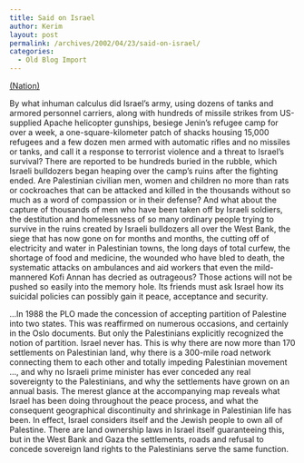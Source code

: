 ```yaml
---
title: Said on Israel
author: Kerim
layout: post
permalink: /archives/2002/04/23/said-on-israel/
categories:
  - Old Blog Import
---
```

<a href="http://www.thenation.com/doc.mhtml?i=20020506&c=2&s=said" onclick="_gaq.push(['_trackEvent', 'outbound-article', 'http://www.thenation.com/doc.mhtml?i=20020506&c=2&s=said', '(Nation)']);" >(Nation)</a>

By what inhuman calculus did Israel&#8217;s army, using dozens of tanks and armored personnel carriers, along with hundreds of missile strikes from US-supplied Apache helicopter gunships, besiege Jenin&#8217;s refugee camp for over a week, a one-square-kilometer patch of shacks housing 15,000 refugees and a few dozen men armed with automatic rifles and no missiles or tanks, and call it a response to terrorist violence and a threat to Israel&#8217;s survival? There are reported to be hundreds buried in the rubble, which Israeli bulldozers began heaping over the camp&#8217;s ruins after the fighting ended. Are Palestinian civilian men, women and children no more than rats or cockroaches that can be attacked and killed in the thousands without so much as a word of compassion or in their defense? And what about the capture of thousands of men who have been taken off by Israeli soldiers, the destitution and homelessness of so many ordinary people trying to survive in the ruins created by Israeli bulldozers all over the West Bank, the siege that has now gone on for months and months, the cutting off of electricity and water in Palestinian towns, the long days of total curfew, the shortage of food and medicine, the wounded who have bled to death, the systematic attacks on ambulances and aid workers that even the mild-mannered Kofi Annan has decried as outrageous? Those actions will not be pushed so easily into the memory hole. Its friends must ask Israel how its suicidal policies can possibly gain it peace, acceptance and security. 

&#8230;In 1988 the PLO made the concession of accepting partition of Palestine into two states. This was reaffirmed on numerous occasions, and certainly in the Oslo documents. But only the Palestinians explicitly recognized the notion of partition. Israel never has. This is why there are now more than 170 settlements on Palestinian land, why there is a 300-mile road network connecting them to each other and totally impeding Palestinian movement &#8230;, and why no Israeli prime minister has ever conceded any real sovereignty to the Palestinians, and why the settlements have grown on an annual basis. The merest glance at the accompanying map reveals what Israel has been doing throughout the peace process, and what the consequent geographical discontinuity and shrinkage in Palestinian life has been. In effect, Israel considers itself and the Jewish people to own all of Palestine. There are land ownership laws in Israel itself guaranteeing this, but in the West Bank and Gaza the settlements, roads and refusal to concede sovereign land rights to the Palestinians serve the same function.

